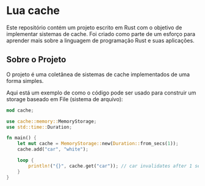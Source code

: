 # Lua cache

Este repositório contém um projeto escrito em Rust com o objetivo de implementar sistemas de cache. Foi criado como parte de um esforço para aprender mais sobre a linguagem de programação Rust e suas aplicações.

## Sobre o Projeto

O projeto é uma coletânea de sistemas de cache implementados de uma forma simples.

Aqui está um exemplo de como o código pode ser usado para construir um storage baseado em File (sistema de arquivo):

```rust
mod cache;

use cache::memory::MemoryStorage;
use std::time::Duration;

fn main() {
    let mut cache = MemoryStorage::new(Duration::from_secs(1));
    cache.add("car", "white");

    loop {
        println!("{}", cache.get("car")); // car invalidates after 1 sec
    }
}
```
